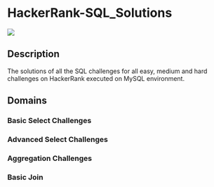 # HackerRank-SQL_Solutions

<img src = "https://user-images.githubusercontent.com/71954642/151904733-a2462771-abe5-496d-84dd-63716fc91b7e.svg">

## Description
The solutions of all the SQL challenges for all easy, medium and hard challenges on HackerRank executed on MySQL environment.
## Domains

### Basic Select Challenges
### Advanced Select Challenges
### Aggregation Challenges
### Basic Join

